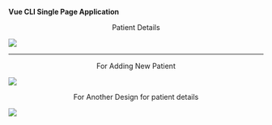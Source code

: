 <b align="center"> Vue CLI Single Page Application </b>
<p align="center"> Patient Details</P>
<img src="https://firebasestorage.googleapis.com/v0/b/firstproject-b9c4b.appspot.com/o/Screenshot%20from%202020-01-10%2021-47-27.png?alt=media&token=c48925dd-c13f-4f6a-b6e1-f9b24ee89ad9" />
<hr>
<p align="center">For Adding New Patient </p>
<img src="https://firebasestorage.googleapis.com/v0/b/firstproject-b9c4b.appspot.com/o/Screenshot%20from%202020-01-10%2021-47-32.png?alt=media&token=04b98ef0-b418-48c4-b64c-6e4c8d0fddaa" />
<p align="center">For Another Design for patient details</p>
<img src="https://firebasestorage.googleapis.com/v0/b/firstproject-b9c4b.appspot.com/o/Screenshot%20from%202020-01-10%2016-15-44.png?alt=media&token=7d759c4b-3baa-4bdd-a390-e337569f951b" />
